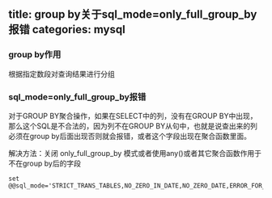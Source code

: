 title: group by关于sql_mode=only_full_group_by报错
categories: mysql
---

### group by作用

根据指定数段对查询结果进行分组

### sql_mode=only_full_group_by报错

对于GROUP BY聚合操作，如果在SELECT中的列，没有在GROUP BY中出现，那么这个SQL是不合法的，因为列不在GROUP BY从句中，也就是说查出来的列必须在group by后面出现否则就会报错，或者这个字段出现在聚合函数里面。

解决方法：关闭 only_full_group_by 模式或者使用any()或者其它聚合函数作用于不在group by后的字段

```
set @@sql_mode='STRICT_TRANS_TABLES,NO_ZERO_IN_DATE,NO_ZERO_DATE,ERROR_FOR_DIVISION_BY_ZERO,NO_AUTO_CREATE_USER,NO_ENGINE_SUBSTITUTION';
```

